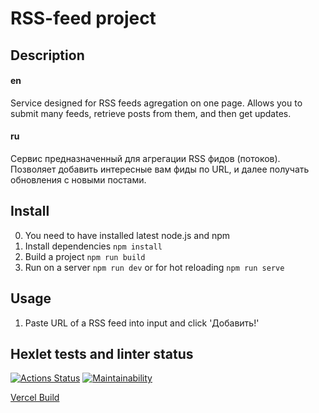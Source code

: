 # RSS-feed project

## Description
#### en
Service designed for RSS feeds agregation on one page. Allows you to submit many feeds, retrieve posts from them, and then get updates.
#### ru
Сервис предназначенный для агрегации RSS фидов (потоков). Позволяет добавить интересные вам фиды по URL, и далее получать обновления с новыми постами.

## Install

0. You need to have installed latest node.js and npm
1. Install dependencies `npm install`
2. Build a project `npm run build`
3. Run on a server `npm run dev` or for hot reloading `npm run serve`

## Usage

1. Paste URL of a RSS feed into input and click 'Добавить!'

## Hexlet tests and linter status

[![Actions Status](https://github.com/similarly/frontend-project-11/workflows/hexlet-check/badge.svg)](https://github.com/similarly/frontend-project-11/actions)
[![Maintainability](https://api.codeclimate.com/v1/badges/7321eb35603871cddf5e/maintainability)](https://codeclimate.com/github/similarly/frontend-project-11/maintainability)

[Vercel Build](https://frontend-project-11-eight-iota.vercel.app/)
